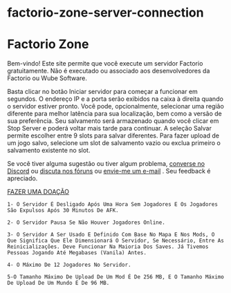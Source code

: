 # factorio-zone-server-connection

# Factorio Zone
Bem-vindo! Este site permite que você execute um servidor Factorio gratuitamente. Não é executado ou associado aos desenvolvedores da Factorio ou Wube Software.

Basta clicar no botão Iniciar servidor para começar a funcionar em segundos. O endereço IP e a porta serão exibidos na caixa à direita quando o servidor estiver pronto. Você pode, opcionalmente, selecionar uma região diferente para melhor latência para sua localização, bem como a versão de sua preferência. Seu salvamento será armazenado quando você clicar em Stop Server e poderá voltar mais tarde para continuar. A seleção Salvar permite escolher entre 9 slots para salvar diferentes. Para fazer upload de um jogo salvo, selecione um slot de salvamento vazio ou exclua primeiro o salvamento existente no slot.

Se você tiver alguma sugestão ou tiver algum problema, [converse no Discord](https://discord.gg/Pg3KgZq) ou [discuta nos fóruns](https://forums.factorio.com/viewtopic.php?f=133&t=48014) ou [envie-me um e-mail](admin@factorio.zone) . Seu feedback é apreciado.

[FAZER UMA DOAÇÃO](https://www.paypal.com/donate?token=NbWH_uDRcVV_yDTXI0mkgIDkvb6jjIs_lYNqnAZF1ZwRKBhHq_cspjDFzuKDRrOV4ErOT3KVLTFbwRkq)

    1- O Servidor É Desligado Após Uma Hora Sem Jogadores E Os Jogadores São Expulsos Após 30 Minutos De AFK.
    
    2- O Servidor Pausa Se Não Houver Jogadores Online.
    
    3- O Servidor A Ser Usado E Definido Com Base No Mapa E Nos Mods, O Que Significa Que Ele Dimensionará O Servidor, Se Necessário, Entre As Reinicializações. Deve Funcionar Na Maioria Dos Saves. Já Tivemos Pessoas Jogando Até Megabases (Vanila) Antes.
    
    4- O Máximo De 12 Jogadores No Servidor.
    
    5-O Tamanho Máximo De Upload De Um Mod É De 256 MB, E O Tamanho Máximo De Upload De Um Mundo É De 96 MB.
